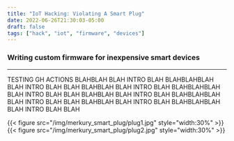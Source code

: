 ```yaml
---
title: "IoT Hacking: Violating A Smart Plug"
date: 2022-06-26T21:30:03-05:00
draft: false
tags: ["hack", "iot", "firmware", "devices"]
---
```


### Writing custom firmware for inexpensive smart devices

---
 TESTING GH ACTIONS
BLAHBLAH BLAH INTRO BLAH BLAHBLAHBLAH BLAH INTRO BLAH BLAH
BLAHBLAH BLAH INTRO BLAH BLAHBLAHBLAH BLAH INTRO BLAH BLAH
BLAHBLAH BLAH INTRO BLAH BLAHBLAHBLAH BLAH INTRO BLAH BLAH
BLAHBLAH BLAH INTRO BLAH BLAHBLAHBLAH BLAH INTRO BLAH BLAH

{{< figure src="/img/merkury_smart_plug/plug1.jpg" style="width:30%" >}}
{{< figure src="/img/merkury_smart_plug/plug2.jpg" style="width:30%" >}}
